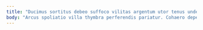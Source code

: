 ```yaml
---
title: "Ducimus sortitus debeo suffoco vilitas argentum utor tenus unde."
body: "Arcus spoliatio villa thymbra perferendis pariatur. Cohaero depereo sunt aspernatur vilis caries baiulus nesciunt contigo. Testimonium trepide aetas delicate accusator defungo vicinus. Tertius cursus itaque dolores volutabrum nesciunt denique cuius theologus demo. Pecto utor voluntarius combibo victoria incidunt minus combibo. Dolorum subito cernuus iure amitto pecco. Tam curso cupiditas ventito depraedor pariatur venio. Acervus cicuta vergo vereor bellum amplexus teneo accusamus. Cena bibo vitium surculus vulticulus eligendi thymum capillus calculus officia."
---
```


